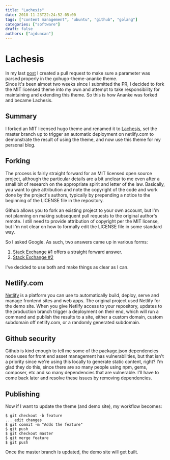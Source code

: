 ```yaml
---
title: "Lachesis"
date: 2018-11-23T22:24:52-05:00
tags: ["content management", "ubuntu", "github", "golang"]
categories: ["software"]
draft: false
authors: ["ajduncan"]
---
```


# Lachesis

In my last [post](./posts/hugo.html) I created a pull request to make sure a parameter was parsed properly in the gohugo-theme-ananke theme.  
Since it's been almost two weeks since I submitted the PR, I decided to fork the MIT licensed theme into my own and attempt to take responsibility
for maintaining and extending this theme.  So this is how Ananke was forked and became Lachesis.

## Summary

I forked an MIT licensed hugo theme and renamed it to [Lachesis](https://github.com/ajduncan/lachesis.git), set the master branch up to trigger an
automatic deployment on netlify.com to demonstrate the result of using the theme, and now use this theme for my personal blog.

## Forking

The process is fairly straight forward for an MIT licensed open source project, although the particular details are a bit unclear to me even after
a small bit of research on the appropriate spirit and letter of the law.  Basically, you want to give attribution and note the copyright of the
code and work done by the project's authors, typically by prepending a notice to the beginning of the LICENSE file in the repository.

Github allows you to fork an existing project to your own account, but I'm not planning on making subsequent pull requests to the original 
author's remote.  I still need to provide attribution of copyright per the MIT license, but I'm not clear on how to formally edit the LICENSE file
in some standard way.  

So I asked Google.  As such, two answers came up in various forms:

   1. [Stack Exchange #1](https://softwareengineering.stackexchange.com/questions/277688/if-i-fork-a-project-on-github-that-is-licensed-under-mit-how-to-i-handle-the-at) offers a straight forward answer.
   2. [Stack Exchange #2](https://opensource.stackexchange.com/questions/5484/how-to-use-mit-license-in-a-project)

I've decided to use both and make things as clear as I can.

## Netlify.com

[Netlify](https://www.netlify.com/) is a platform you can use to automatically build, deploy, serve and manage frontend sites and web apps.  The
original project used Netlify for the demo site.  When you give Netlify access to your repository, updates to the production branch trigger a 
deployment on their end, which will run a command and publish the results to a site, either a custom domain, custom subdomain off netlify.com, or a 
randomly generated subdomain.

## Github security

Github is kind enough to tell me some of the package.json dependencies node uses for front end asset
management has vulnerabilities, but that isn't a priority since we're using this locally to generate static content, right?  I'm glad they do this,
since there are so many people using npm, gems, composer, etc and so many dependencies that are vulnerable.  I'll have to come back later and 
resolve these issues by removing dependencies.

## Publishing

Now if I want to update the theme (and demo site), my workflow becomes:

    $ git checkout -b feature
    ... edit changes
    $ git commit -m "Adds the feature"
    $ git push
    $ git checkout master
    $ git merge feature
    $ git push

Once the master branch is updated, the demo site will get built.

